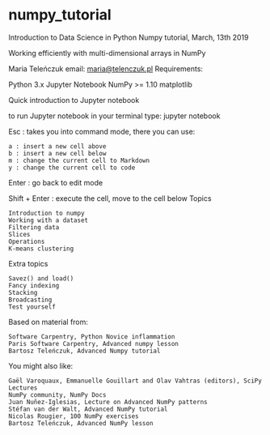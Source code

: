# numpy_tutorial

Introduction to Data Science in Python
Numpy tutorial, March, 13th 2019

Working efficiently with multi-dimensional arrays in NumPy

Maria Teleńczuk
email: maria@telenczuk.pl
Requirements:

Python 3.x
Jupyter Notebook
NumPy >= 1.10
matplotlib

Quick introduction to Jupyter notebook

to run Jupyter notebook in your terminal type:
jupyter notebook

Esc : takes you into command mode, there you can use:

    a : insert a new cell above
    b : insert a new cell below
    m : change the current cell to Markdown
    y : change the current cell to code

Enter : go back to edit mode

Shift + Enter : execute the cell, move to the cell below
Topics

    Introduction to numpy
    Working with a dataset
    Filtering data
    Slices
    Operations
    K-means clustering

Extra topics

    Savez() and load()
    Fancy indexing
    Stacking
    Broadcasting
    Test yourself

Based on material from:

    Software Carpentry, Python Novice inflammation
    Paris Software Carpentry, Advanced numpy lesson
    Bartosz Teleńczuk, Advanced Numpy tutorial

You might also like:

    Gaël Varoquaux, Emmanuelle Gouillart and Olav Vahtras (editors), SciPy Lectures
    NumPy community, NumPy Docs
    Juan Nuñez-Iglesias, Lecture on Advanced NumPy patterns
    Stéfan van der Walt, Advanced NumPy tutorial
    Nicolas Rougier, 100 NumPy exercises
    Bartosz Teleńczuk, Advanced NumPy lesson

